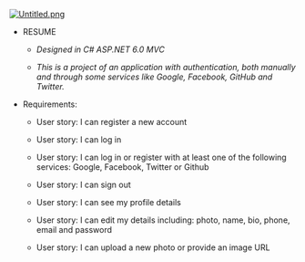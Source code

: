 
[![Untitled.png](https://i.postimg.cc/kXmkj562/Untitled.png)](https://postimg.cc/CdcP5S40)

* RESUME

  - _Designed in C# ASP.NET 6.0 MVC_
  
  - _This is a project of an application with authentication, both manually and through some services like Google, Facebook, GitHub and Twitter._

 * Requirements:
 
    - User story: I can register a new account
  
    - User story: I can log in
  
    - User story: I can log in or register with at least one of the following services: Google, Facebook, Twitter or Github
  
    - User story: I can sign out
  
    - User story: I can see my profile details
  
    - User story: I can edit my details including: photo, name, bio, phone, email and password
  
    - User story: I can upload a new photo or provide an image URL
